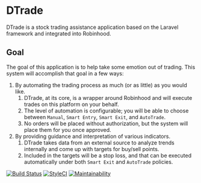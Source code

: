 # DTrade
DTrade is a stock trading assistance application based on the Laravel framework and integrated into Robinhood.


## Goal
The goal of this application is to help take some emotion out of trading. This system will accomplish that goal in a few ways:

1) By automating the trading process as much (or as little) as you would like.
    1) DTrade, at its core, is a wrapper around Robinhood and will execute trades on this platform on your behalf.
    2) The level of automation is configurable; you will be able to choose between `Manual`, `Smart Entry`, `Smart Exit`, and `AutoTrade`.
    3) No orders will be placed without authorization, but the system will place them for you once approved.
2) By providing guidance and interpretation of various indicators.
    1) DTrade takes data from an external source to analyze trends internally and come up with targets for buy/sell points.
    3) Included in the targets will be a stop loss, and that can be executed automatically under both `Smart Exit` and `AutoTrade` policies.

[![Build Status](https://travis-ci.org/lukasyelle/DTrade.svg?branch=master)](https://travis-ci.org/lukasyelle/DTrade)
[![StyleCI](https://github.styleci.io/repos/163559139/shield?branch=master)](https://github.styleci.io/repos/163559139)
[![Maintainability](https://api.codeclimate.com/v1/badges/f7a172518dfe07dcd0e8/maintainability)](https://codeclimate.com/github/lukasyelle/DTrade/maintainability)
